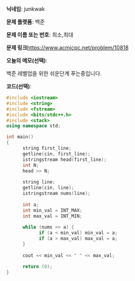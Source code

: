 **닉네임**: junkwak

**문제 플랫폼**: 백준

**문제 이름 또는 번호**:  최소,최대

**문제 링크**https://www.acmicpc.net/problem/10818

**오늘의 메모(선택)**: 

백준 레벨업을 위한 쉬운단계 푸는중입니다.


**코드(선택)**:

```cpp
#include <iostream>
#include <string>
#include <fstream>
#include <bits/stdc++.h>
#include <stack>
using namespace std;

int main()
{
      string first_line;
      getline(cin, first_line);
      istringstream head(first_line);
      int N;
      head >> N;
      
      string line;
      getline(cin, line);
      istringstream nums(line);
      
      int a;
      int min_val = INT_MAX;
      int max_val = INT_MIN;
      
      while (nums >> a) {
            if (a < min_val) min_val = a;
            if (a > max_val) max_val = a;
      }
      
      cout << min_val << " " << max_val;
      
      return (0);
}

